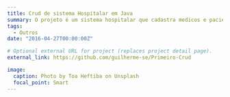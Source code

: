 ```yaml
---
title: Crud de sistema Hospitalar em Java
summary: O projeto é um sistema hospitalar que cadastra medicos e pacientes.
tags:
  - Outros
date: "2016-04-27T00:00:00Z"

# Optional external URL for project (replaces project detail page).
external_link: https://github.com/guilherme-se/Primeiro-Crud

image:
  caption: Photo by Toa Heftiba on Unsplash
  focal_point: Smart
---
```

